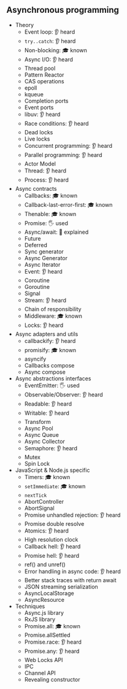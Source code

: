 ## Asynchronous programming

- Theory
  - Event loop: 👂 heard
  - `try..catch`: 👂 heard
  - Non-blocking: 🎓 known
  - Async I/O: 👂 heard
  - Thread pool
  - Pattern Reactor
  - CAS operations
  - epoll
  - kqueue
  - Completion ports
  - Event ports
  - libuv: 👂 heard
  - Race conditions: 👂 heard
  - Dead locks
  - Live locks
  - Concurrent programming: 👂 heard
  - Parallel programming: 👂 heard
  - Actor Model
  - Thread: 👂 heard
  - Process: 👂 heard
- Async contracts
  - Callbacks: 🎓 known
  - Callback-last-error-first: 🎓 known
  - Thenable: 🎓 known
  - Promise: 🖐️ used
  - Async/await: 🙋 explained
  - Future
  - Deferred
  - Sync generator
  - Async Generator
  - Async Iterator
  - Event: 👂 heard
  - Coroutine
  - Goroutine
  - Signal
  - Stream: 👂 heard
  - Chain of responsibility
  - Middleware: 🎓 known
  - Locks: 👂 heard
- Async adapters and utils
  - callbackify: 👂 heard
  - promisify: 🎓 known
  - asyncify
  - Callbacks compose
  - Async compose
- Async abstractions interfaces
  - EventEmitter: 🖐️ used
  - Observable/Observer: 👂 heard
  - Readable: 👂 heard
  - Writable: 👂 heard
  - Transform
  - Async Pool
  - Async Queue
  - Async Collector
  - Semaphore: 👂 heard
  - Mutex
  - Spin Lock
- JavaScript & Node.js specific
  - Timers: 🎓 known
  - `setImmediate`: 🎓 known
  - `nextTick`
  - AbortController
  - AbortSignal
  - Promise unhandled rejection: 👂 heard
  - Promise double resolve
  - Atomics: 👂 heard
  - High resolution clock
  - Callback hell: 👂 heard
  - Promise hell: 👂 heard
  - ref() and unref()
  - Error handling in async code: 👂 heard
  - Better stack traces with return await
  - JSON streaming serialization
  - AsyncLocalStorage
  - AsyncResource
- Techniques
  - Async.js library
  - RxJS library
  - Promise.all: 🎓 known
  - Promise.allSettled
  - Promise.race: 👂 heard
  - Promise.any: 👂 heard
  - Web Locks API
  - IPC
  - Channel API
  - Revealing constructor
